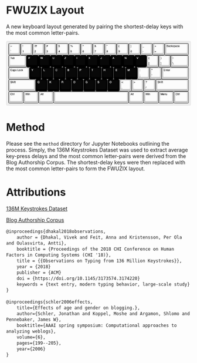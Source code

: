 # FWUZIX Layout

A new keyboard layout generated by pairing the shortest-delay keys with the most common letter-pairs.

![FWUZIX Layout](fwuzix.png)

# Method

Please see the `method` directory for Jupyter Notebooks outlining the process. Simply, the 136M Keystrokes Dataset was used to extract average key-press delays and the most common letter-pairs were derived from the Blog Authorship Corpus. The shortest-delay keys were then replaced with the most common letter-pairs to form the FWUZIX layout.

# Attributions

[136M Keystrokes Dataset](https://userinterfaces.aalto.fi/136Mkeystrokes/)

[Blog Authorship Corpus](https://huggingface.co/datasets/blog_authorship_corpus)

```
@inproceedings{dhakal2018observations,
    author = {Dhakal, Vivek and Feit, Anna and Kristensson, Per Ola and Oulasvirta, Antti},
    booktitle = {Proceedings of the 2018 CHI Conference on Human Factors in Computing Systems (CHI '18)},
    title = {{Observations on Typing from 136 Million Keystrokes}},
    year = {2018}
    publisher = {ACM}
    doi = {https://doi.org/10.1145/3173574.3174220}
    keywords = {text entry, modern typing behavior, large-scale study}
}

@inproceedings{schler2006effects,
    title={Effects of age and gender on blogging.},
    author={Schler, Jonathan and Koppel, Moshe and Argamon, Shlomo and Pennebaker, James W},
    booktitle={AAAI spring symposium: Computational approaches to analyzing weblogs},
    volume={6},
    pages={199--205},
    year={2006}
}
```
